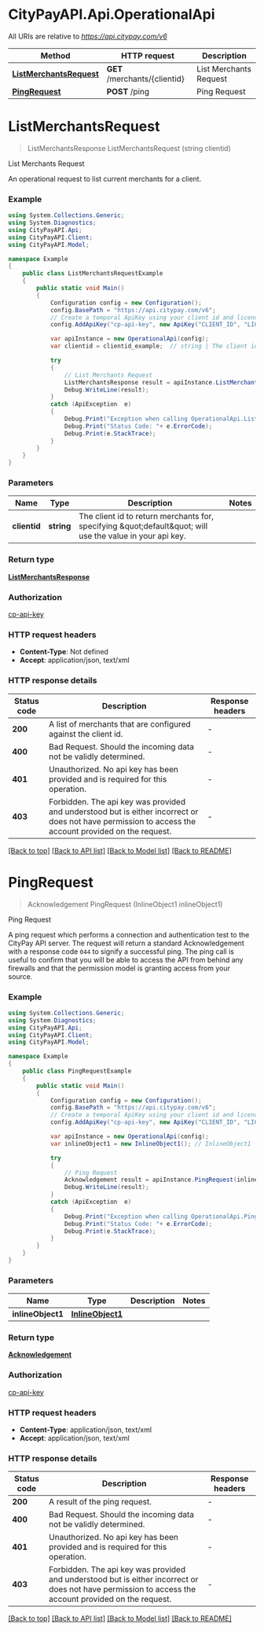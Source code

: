 # CityPayAPI.Api.OperationalApi

All URIs are relative to *https://api.citypay.com/v6*

Method | HTTP request | Description
------------- | ------------- | -------------
[**ListMerchantsRequest**](OperationalApi.md#listmerchantsrequest) | **GET** /merchants/{clientid} | List Merchants Request
[**PingRequest**](OperationalApi.md#pingrequest) | **POST** /ping | Ping Request


<a name="listmerchantsrequest"></a>
# **ListMerchantsRequest**
> ListMerchantsResponse ListMerchantsRequest (string clientid)

List Merchants Request

An operational request to list current merchants for a client.

### Example
```csharp
using System.Collections.Generic;
using System.Diagnostics;
using CityPayAPI.Api;
using CityPayAPI.Client;
using CityPayAPI.Model;

namespace Example
{
    public class ListMerchantsRequestExample
    {
        public static void Main()
        {
            Configuration config = new Configuration();
            config.BasePath = "https://api.citypay.com/v6";
            // Create a temporal ApiKey using your client id and licence key
            config.AddApiKey("cp-api-key", new ApiKey("CLIENT_ID", "LICENCE_KEY").GenerateKey();

            var apiInstance = new OperationalApi(config);
            var clientid = clientid_example;  // string | The client id to return merchants for, specifying \"default\" will use the value in your api key.

            try
            {
                // List Merchants Request
                ListMerchantsResponse result = apiInstance.ListMerchantsRequest(clientid);
                Debug.WriteLine(result);
            }
            catch (ApiException  e)
            {
                Debug.Print("Exception when calling OperationalApi.ListMerchantsRequest: " + e.Message );
                Debug.Print("Status Code: "+ e.ErrorCode);
                Debug.Print(e.StackTrace);
            }
        }
    }
}
```

### Parameters

Name | Type | Description  | Notes
------------- | ------------- | ------------- | -------------
 **clientid** | **string**| The client id to return merchants for, specifying \&quot;default\&quot; will use the value in your api key. | 

### Return type

[**ListMerchantsResponse**](ListMerchantsResponse.md)

### Authorization

[cp-api-key](../README.md#cp-api-key)

### HTTP request headers

 - **Content-Type**: Not defined
 - **Accept**: application/json, text/xml

### HTTP response details
| Status code | Description | Response headers |
|-------------|-------------|------------------|
| **200** | A list of merchants that are configured against the client id. |  -  |
| **400** | Bad Request. Should the incoming data not be validly determined. |  -  |
| **401** | Unauthorized. No api key has been provided and is required for this operation. |  -  |
| **403** | Forbidden. The api key was provided and understood but is either incorrect or does not have permission to access the account provided on the request. |  -  |

[[Back to top]](#) [[Back to API list]](../README.md#documentation-for-api-endpoints) [[Back to Model list]](../README.md#documentation-for-models) [[Back to README]](../README.md)

<a name="pingrequest"></a>
# **PingRequest**
> Acknowledgement PingRequest (InlineObject1 inlineObject1)

Ping Request

A ping request which performs a connection and authentication test to the CityPay API server. The request will return a standard Acknowledgement with a response code `044` to signify a successful ping.  The ping call is useful to confirm that you will be able to access  the API from behind any firewalls and that the permission model is granting access from your source. 

### Example
```csharp
using System.Collections.Generic;
using System.Diagnostics;
using CityPayAPI.Api;
using CityPayAPI.Client;
using CityPayAPI.Model;

namespace Example
{
    public class PingRequestExample
    {
        public static void Main()
        {
            Configuration config = new Configuration();
            config.BasePath = "https://api.citypay.com/v6";
            // Create a temporal ApiKey using your client id and licence key
            config.AddApiKey("cp-api-key", new ApiKey("CLIENT_ID", "LICENCE_KEY").GenerateKey();

            var apiInstance = new OperationalApi(config);
            var inlineObject1 = new InlineObject1(); // InlineObject1 | 

            try
            {
                // Ping Request
                Acknowledgement result = apiInstance.PingRequest(inlineObject1);
                Debug.WriteLine(result);
            }
            catch (ApiException  e)
            {
                Debug.Print("Exception when calling OperationalApi.PingRequest: " + e.Message );
                Debug.Print("Status Code: "+ e.ErrorCode);
                Debug.Print(e.StackTrace);
            }
        }
    }
}
```

### Parameters

Name | Type | Description  | Notes
------------- | ------------- | ------------- | -------------
 **inlineObject1** | [**InlineObject1**](InlineObject1.md)|  | 

### Return type

[**Acknowledgement**](Acknowledgement.md)

### Authorization

[cp-api-key](../README.md#cp-api-key)

### HTTP request headers

 - **Content-Type**: application/json, text/xml
 - **Accept**: application/json, text/xml

### HTTP response details
| Status code | Description | Response headers |
|-------------|-------------|------------------|
| **200** | A result of the ping request. |  -  |
| **400** | Bad Request. Should the incoming data not be validly determined. |  -  |
| **401** | Unauthorized. No api key has been provided and is required for this operation. |  -  |
| **403** | Forbidden. The api key was provided and understood but is either incorrect or does not have permission to access the account provided on the request. |  -  |

[[Back to top]](#) [[Back to API list]](../README.md#documentation-for-api-endpoints) [[Back to Model list]](../README.md#documentation-for-models) [[Back to README]](../README.md)

